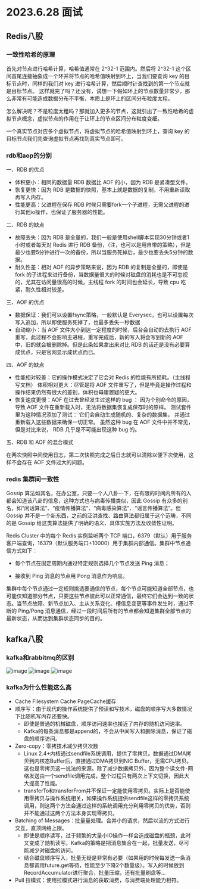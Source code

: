 # 2023.6.28 面试

## Redis八股
### 一致性哈希的原理
首先对节点进行哈希计算，哈希值通常在 2^32-1 范围内。然后将 2^32-1 这个区间首尾连接抽象成一个环并将节点的哈希值映射到环上，当我们要查询 key 的目标节点时，同样的我们对 key 进行哈希计算，然后顺时针查找到的第一个节点就是目标节点。
这样就完了吗？还没有，试想一下假如环上的节点数量非常少，那么非常有可能造成数据分布不平衡，本质上是环上的区间分布粒度太粗。

怎么解决呢？不是粒度太粗吗？那就加入更多的节点，这就引出了一致性哈希的虚拟节点概念，虚拟节点的作用在于让环上的节点区间分布粒度变细。

一个真实节点对应多个虚拟节点，将虚拟节点的哈希值映射到环上，查询 key 的目标节点我们先查询虚拟节点再找到真实节点即可。

### rdb和aop的分别

一、RDB 的优点 
 - 体积更小：相同的数据量 RDB 数据比 AOF 的小，因为 RDB 是紧凑型文件。
 - 恢复更快：因为 RDB 是数据的快照，基本上就是数据的复制，不用重新读取再写入内存。
 - 性能更高：父进程在保存 RDB 时候只需要fork一个子进程，无需父进程的进行其他io操作，也保证了服务器的性能。
   
二、RDB 的缺点
- 故障丢失：因为 RDB 是全量的，我们一般是使用shell脚本实现30分钟或者1小时或者每天对 Redis 进行 RDB 备份，（注，也可以是用自带的策略），但是最少也要5分钟进行一次的备份，所以当服务死掉后，最少也要丢失5分钟的数据。
- 耐久性差：相对 AOF 的异步策略来说，因为 RDB 的复制是全量的，即使是 fork 的子进程来进行备份，当数据量很大的时候对磁盘的消耗也是不可忽视的，尤其在访问量很高的时候，主线程 fork 的时间也会延长，导致 cpu 吃紧，耐久性相对较差。

三、AOF 的优点
- 数据保证：我们可以设置fsync策略，一般默认是 Everysec，也可以设置每次写入追加，所以即使服务死掉了，也最多丢失一秒数据
- 自动缩小：当 AOF 文件大小到达一定程度的时候，后台会自动的去执行 AOF 重写，此过程不会影响主进程，重写完成后，新的写入将会写到新的 AOF 中，旧的就会被删除掉。但是此条如果拿出来对比 RDB 的话还是没有必要算成优点，只是官网显示成优点而已。

四、AOF 的缺点
- 性能相对较差：它的操作模式决定了它会对 Redis 的性能有所损耗。（主线程写文档） 体积相对更大：尽管是将 AOF 文件重写了，但是毕竟是操作过程和操作结果仍然有很大的差别，体积也毋庸置疑的更大。
- 恢复速度更慢：AOF 在过去曾经发生过这样的 bug ： 因为个别命令的原因，导致 AOF 文件在重新载入时，无法将数据集恢复成保存时的原样。
  测试套件里为这种情况添加了测试： 它们会自动生成随机的、复杂的数据集， 并通过重新载入这些数据来确保一切正常。 虽然这种 bug 在 AOF 文件中并不常见， 但是对比来说， RDB 几乎是不可能出现这种 bug 的。 

五、RDB 和 AOF 的混合模式 

在两次快照中间使用日志，第二次快照完成之后日志就可以清除以便下次使用，这样不会存在 AOF 文件过大的问题。

### redis 集群间一致性
Gossip 算法如其名，在办公室，只要一个人八卦一下，在有限的时间内所有的人都会知道该八卦的信息，这种方式也与病毒传播类似，因此 Gossip 有众多的别名，如“闲话算法”、“疫情传播算法”、“病毒感染算法”、“谣言传播算法”。但 Gossip 并不是一个新东西，之前的泛洪查找、路由算法都归属于这个范畴，不同的是 Gossip 给这类算法提供了明确的语义、具体实施方法及收敛性证明。

Redis Cluster 中的每个 Redis 实例监听两个 TCP 端口，6379（默认）用于服务客户端查询，16379（默认服务端口+10000）用于集群内部通信。集群中节点通信方式如下：

- 每个节点在固定周期内通过特定规则选择几个节点发送 Ping 消息；

- 接收到 Ping 消息的节点用 Pong 消息作为响应。

集群中每个节点通过一定规则挑选要通信的节点，每个节点可能知道全部节点，也可能仅知道部分节点，只要这些节点彼此可以正常通信，最终它们会达到一致的状态。当节点故障、新节点加入、主从关系变化、槽信息变更等事件发生时，通过不断的 Ping/Pong 消息通信，经过一段时间后所有的节点都会知道集群全部节点的最新状态，从而达到集群状态同步的目的。

## kafka八股

### kafka和rabbitmq的区别
![image](https://github.com/ungle/interview-questions/assets/34132413/5ab6f2d0-462e-43c7-9e30-de69390c1447)
![image](https://github.com/ungle/interview-questions/assets/34132413/37d3041e-dc1d-47f3-9a21-2f7aab60415b)
![image](https://github.com/ungle/interview-questions/assets/34132413/8fb5692d-6dcd-49d2-8d4a-5ca259755248)

### kafka为什么性能这么高
- Cache Filesystem Cache PageCache缓存
- 顺序写：由于现代的操作系统提供了预读和写技术，磁盘的顺序写大多数情况下比随机写内存还要快。
  - 即使是普通的机械磁盘，顺序访问速率也接近了内存的随机访问速率。
  - Kafka的每条消息都是append的，不会从中间写入和删除消息，保证了磁盘的顺序访问。
- Zero-copy：零拷技术减少拷贝次数
  - Linux 2.4+内核通过sendfile系统调用，提供了零拷贝。数据通过DMA拷贝到内核态Buffer后，直接通过DMA拷贝到NIC Buffer，无需CPU拷贝。这也是零拷贝这一说法的来源。除了减少数据拷贝外，因为整个读文件-网络发送由一个sendfile调用完成，整个过程只有两次上下文切换，因此大大提高了性能。
  - transferTo和transferFrom并不保证一定能使用零拷贝。实际上是否能使用零拷贝与操作系统相关，如果操作系统提供sendfile这样的零拷贝系统调用，则这两个方法会通过这样的系统调用充分利用零拷贝的优势，否则并不能通过这两个方法本身实现零拷贝。
- Batching of Messages：批量量处理。合并小的请求，然后以流的方式进行交互，直顶网络上限。
  - 即使是顺序读写，过于频繁的大量小IO操作一样会造成磁盘的瓶颈，此时又变成了随机读写。Kafka的策略是把消息集合在一起，批量发送，尽可能减少对磁盘的访问。
  - 结合磁盘顺序写入，批量无疑是非常有必要（如果用的时候每发送一条消息都调用future.get等待，性能至少下降2个数量级）。写入的时候放到RecordAccumulator进行聚合，批量压缩，还有批量刷盘等...
- Pull 拉模式：使用拉模式进行消息的获取消费，与消费端处理能力相符。
